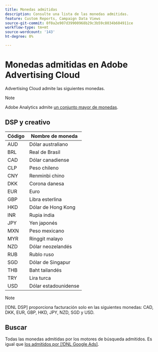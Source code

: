 ```yaml
---
title: Monedas admitidas
description: Consulte una lista de las monedas admitidas.
feature: Custom Reports, Campaign Data Views
source-git-commit: 0f0a2e907d39900968b29c3b59c8034b604911ce
workflow-type: tm+mt
source-wordcount: '143'
ht-degree: 0%

---
```



# Monedas admitidas en Adobe Advertising Cloud

Advertising Cloud admite las siguientes monedas.

>[!NOTE]
>
>Adobe Analytics admite [un conjunto mayor de monedas](https://experienceleague.adobe.com/docs/analytics/admin/admin-tools/currency.html).

## DSP y creativo

| Código | Nombre de moneda |
| ------ | -------------- |
| AUD | Dólar australiano |
| BRL | Real de Brasil |
| CAD | Dólar canadiense |
| CLP | Peso chileno |
| CNY | Renminbi chino |
| DKK | Corona danesa |
| EUR | Euro |
| GBP | Libra esterlina |
| HKD | Dólar de Hong Kong |
| INR | Rupia india |
| JPY | Yen japonés |
| MXN | Peso mexicano |
| MYR | Ringgit malayo |
| NZD | Dólar neozelandés |
| RUB | Rublo ruso |
| SGD | Dólar de Singapur |
| THB | Baht tailandés |
| TRY | Lira turca |
| USD | Dólar estadounidense |

>[!NOTE]
>
> [!DNL DSP] proporciona facturación solo en las siguientes monedas: CAD, DKK, EUR, GBP, HKD, JPY, NZD, SGD y USD.

## Buscar

Todas las monedas admitidas por los motores de búsqueda admitidos. Es igual que [los admitidos por [!DNL Google Ads]](https://developers.google.com/adwords/api/docs/appendix/codes-formats#currency-codes).
